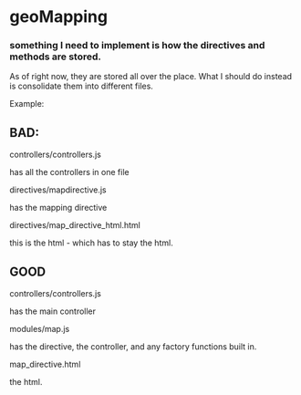 # geoMapping


### something I need to implement is how the directives and methods are stored.
As of right now, they are stored all over the place. What I should do instead is consolidate them into different files.

Example:

## BAD:

controllers/controllers.js

  has all the controllers in one file

directives/mapdirective.js

  has the mapping directive

directives/map_directive_html.html

  this is the html - which has to stay the html.


## GOOD

controllers/controllers.js

  has the main controller

modules/map.js

  has the directive, the controller, and any factory functions built in.

map_directive.html

  the html. 
